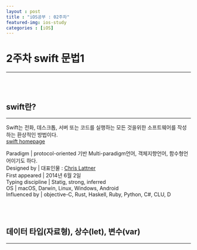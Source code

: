 ```yaml
---
layout : post
title : "iOS공부 : 02주차"
featured-img: ios-study
categories : [iOS]
---
```


# 2주차 swift 문법1
---  
<br><br>

## swift란?
---  
Swift는 전화,  데스크톱, 서버 또는 코드를 실행하는 모든 것을위한 소프트웨어를 작성하는 환상적인 방법이다.  
[swift homepage](https://docs.swift.org/swift-book/index.html)  

Paradigm | protocol-oriented 기반 Multi-paradigm언어, 객체지향언어, 함수형언어이기도 하다.  
Designed by | 대표인물 : [Chris Lattner](https://en.wikipedia.org/wiki/Chris_Lattner)  
First appeared | 2014년 6월 2일  
Typing discipline | Statig, strong, inferred  
OS | macOS, Darwin, Linux, Windows, Android  
Influenced by | objective-C, Rust, Haskell, Ruby, Python, C#, CLU, D  

<br><br>

## 데이터 타입(자료형), 상수(let), 변수(var)
---